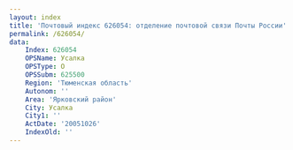 ```yaml
---
layout: index
title: 'Почтовый индекс 626054: отделение почтовой связи Почты России'
permalink: /626054/
data:
    Index: 626054
    OPSName: Усалка
    OPSType: О
    OPSSubm: 625500
    Region: 'Тюменская область'
    Autonom: ''
    Area: 'Ярковский район'
    City: Усалка
    City1: ''
    ActDate: '20051026'
    IndexOld: ''
---
```

